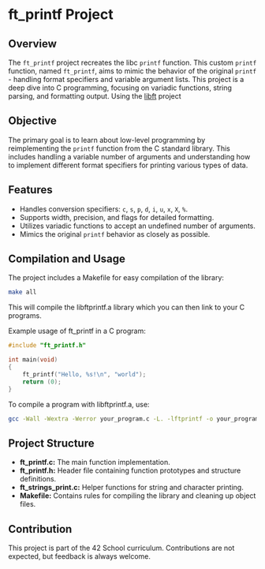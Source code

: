 # ft_printf Project

## Overview

The `ft_printf` project recreates the libc `printf` function. This custom `printf` function, named `ft_printf`, aims to mimic the behavior of the original `printf` - handling format specifiers and variable argument lists. This project is a deep dive into C programming, focusing on variadic functions, string parsing, and formatting output. Using the [libft]([https://github.com/usuario/repositorio](https://github.com/gragi-1/libft)) project

## Objective

The primary goal is to learn about low-level programming by reimplementing the `printf` function from the C standard library. This includes handling a variable number of arguments and understanding how to implement different format specifiers for printing various types of data.

## Features

- Handles conversion specifiers: `c`, `s`, `p`, `d`, `i`, `u`, `x`, `X`, `%`.
- Supports width, precision, and flags for detailed formatting.
- Utilizes variadic functions to accept an undefined number of arguments.
- Mimics the original `printf` behavior as closely as possible.

## Compilation and Usage

The project includes a Makefile for easy compilation of the library:

```bash
make all
```

This will compile the libftprintf.a library which you can then link to your C programs.

Example usage of ft_printf in a C program:

```C
#include "ft_printf.h"

int main(void)
{
    ft_printf("Hello, %s!\n", "world");
    return (0);
}
```

To compile a program with libftprintf.a, use:

```bash
gcc -Wall -Wextra -Werror your_program.c -L. -lftprintf -o your_program
```

## Project Structure

- **ft_printf.c:** The main function implementation.
- **ft_printf.h:** Header file containing function prototypes and structure definitions.
- **ft_strings_print.c:** Helper functions for string and character printing.
- **Makefile:** Contains rules for compiling the library and cleaning up object files.

## Contribution

This project is part of the 42 School curriculum. Contributions are not expected, but feedback is always welcome.
